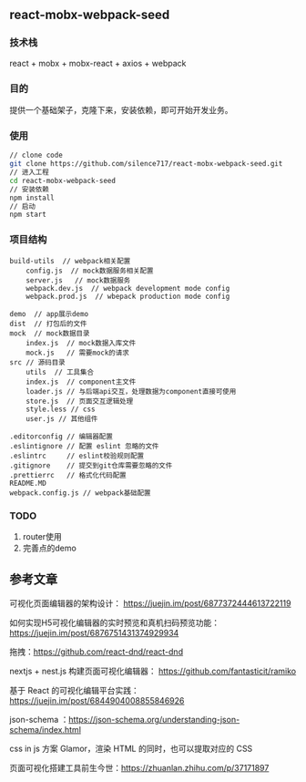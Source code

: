 ## react-mobx-webpack-seed

### 技术栈
react + mobx + mobx-react + axios + webpack

### 目的
提供一个基础架子，克隆下来，安装依赖，即可开始开发业务。

### 使用
```bash
// clone code 
git clone https://github.com/silence717/react-mobx-webpack-seed.git
// 进入工程
cd react-mobx-webpack-seed
// 安装依赖
npm install
// 启动
npm start
```

### 项目结构
```
build-utils  // webpack相关配置
	config.js  // mock数据服务相关配置
	server.js   // mock数据服务
	webpack.dev.js  // webpack development mode config
	webpack.prod.js  // wbepack production mode config

demo  // app展示demo
dist  // 打包后的文件
mock  // mock数据目录
	index.js  // mock数据入库文件
	mock.js   // 需要mock的请求
src // 源码目录
	utils  // 工具集合
	index.js  // component主文件
	loader.js // 与后端api交互，处理数据为component直接可使用
	store.js  // 页面交互逻辑处理
	style.less // css
	user.js // 其他组件

.editorconfig // 编辑器配置
.eslintignore // 配置 eslint 忽略的文件
.eslintrc     // eslint校验规则配置
.gitignore    // 提交到git仓库需要忽略的文件
.prettierrc   // 格式化代码配置
README.MD
webpack.config.js // webpack基础配置
```

### TODO
1. router使用
2. 完善点的demo

## 参考文章

可视化页面编辑器的架构设计： https://juejin.im/post/6877372444613722119

如何实现H5可视化编辑器的实时预览和真机扫码预览功能：https://juejin.im/post/6876751431374929934


拖拽：https://github.com/react-dnd/react-dnd


nextjs + nest.js 构建页面可视化编辑器： https://github.com/fantasticit/ramiko

基于 React 的可视化编辑平台实践：https://juejin.im/post/6844904008855846926

json-schema ：https://json-schema.org/understanding-json-schema/index.html

css in js 方案 Glamor，渲染 HTML 的同时，也可以提取对应的 CSS

页面可视化搭建工具前生今世：https://zhuanlan.zhihu.com/p/37171897
